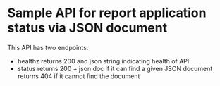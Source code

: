 # Sample API for report application status via JSON document 

This API has two endpoints:

* healthz
  returns 200 and json string indicating health of API
* status
  returns 200 + json doc if it can find a given JSON document
  returns 404 if it cannot find the document
